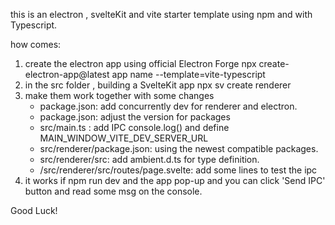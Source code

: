 this is an electron , svelteKit and vite starter template 
using npm and with Typescript.


how comes:

1. create the electron app using official Electron Forge 
    npx create-electron-app@latest app name --template=vite-typescript
2. in the src folder , building a SvelteKit app
    npx sv create renderer
3. make them work together with some changes
    - package.json: add  concurrently dev for renderer and electron.
    - package.json: adjust the version for packages
    - src/main.ts : add IPC console.log() and define MAIN_WINDOW_VITE_DEV_SERVER_URL
    - src/renderer/package.json: using the newest compatible packages.
    - src/renderer/src: add ambient.d.ts for type definition.
    - /src/renderer/src/routes/page.svelte: add some lines to test the ipc
4. it works if
   npm run dev 
and the app pop-up and you can click 'Send IPC' button and read some msg on the console.

Good Luck!